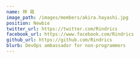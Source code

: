 ```yaml
---
name: 林 晃
image_path: /images/members/akira.hayashi.jpg
position: Newbie
twitter_url: https://twitter.com/Rindrics
facebook_url: https://www.facebook.com/Rindrics
github_url: https://github.com/Rindrics
blurb: DevOps ambassador for non-programmers
---
```

